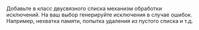 Добавьте в класс двусвязного списка механизм обработки исключений. На ваш выбор генерируйте исключения
в случае ошибок. Например, нехватка памяти, попытка
удаления из пустого списка и т.д.
